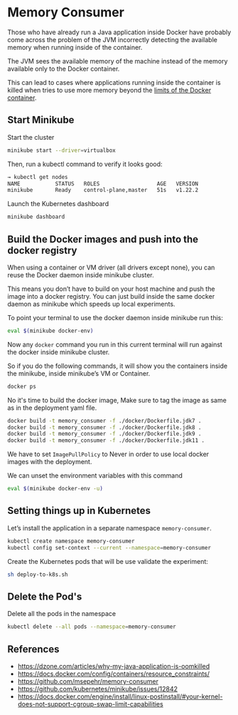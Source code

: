 # Memory Consumer

Those who have already run a Java application inside Docker have probably come across the problem of the JVM incorrectly detecting the available memory when running inside of the container. 

The JVM sees the available memory of the machine instead of the memory available only to the Docker container. 

This can lead to cases where applications running inside the container is killed when tries to use more memory beyond the [limits of the Docker container](https://docs.docker.com/engine/admin/resource_constraints/#limit-a-containers-access-to-memory).

## Start Minikube

Start the cluster

```bash
minikube start --driver=virtualbox
```

Then, run a kubectl command to verify it looks good:

```bash
→ kubectl get nodes
NAME           STATUS   ROLES                  AGE   VERSION
minikube       Ready    control-plane,master   51s   v1.22.2
```

Launch the Kubernetes dashboard

```bash
minikube dashboard
```

## Build the Docker images and push into the docker registry

When using a container or VM driver (all drivers except none), you can reuse the Docker daemon inside minikube cluster. 

This means you don’t have to build on your host machine and push the image into a docker registry. You can just build inside the same docker daemon as minikube which speeds up local experiments.

To point your terminal to use the docker daemon inside minikube run this:

```bash
eval $(minikube docker-env)
```

Now any `docker` command you run in this current terminal will run against the docker inside minikube cluster.

So if you do the following commands, it will show you the containers inside the minikube, inside minikube’s VM or Container.

```bash
docker ps
```

No it's time to build the docker image, Make sure to tag the image as same as in the deployment yaml file.

```bash
docker build -t memory_consumer -f ./docker/Dockerfile.jdk7 .
docker build -t memory_consumer -f ./docker/Dockerfile.jdk8 .
docker build -t memory_consumer -f ./docker/Dockerfile.jdk9 .
docker build -t memory_consumer -f ./docker/Dockerfile.jdk11 .
```

We have to set `ImagePullPolicy` to Never in order to use local docker images with the deployment.

We can unset the environment variables with this command 

```bash
eval $(minikube docker-env -u)
```

## Setting things up in Kubernetes

Let’s install the application in a separate namespace `memory-consumer`.

```bash
kubectl create namespace memory-consumer
kubectl config set-context --current --namespace=memory-consumer
```

Create the Kubernetes pods that will be use validate the experiment:

```bash
sh deploy-to-k8s.sh
```

## Delete the Pod's

Delete all the pods in the namespace

```bash
kubectl delete --all pods --namespace=memory-consumer
```

## References

- https://dzone.com/articles/why-my-java-application-is-oomkilled
- https://docs.docker.com/config/containers/resource_constraints/
- https://github.com/msepehr/memory-consumer
- https://github.com/kubernetes/minikube/issues/12842
- https://docs.docker.com/engine/install/linux-postinstall/#your-kernel-does-not-support-cgroup-swap-limit-capabilities
